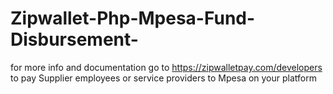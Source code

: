 # Zipwallet-Php-Mpesa-Fund-Disbursement-
for more info and documentation go to https://zipwalletpay.com/developers to pay Supplier employees or service providers to Mpesa on your platform 
